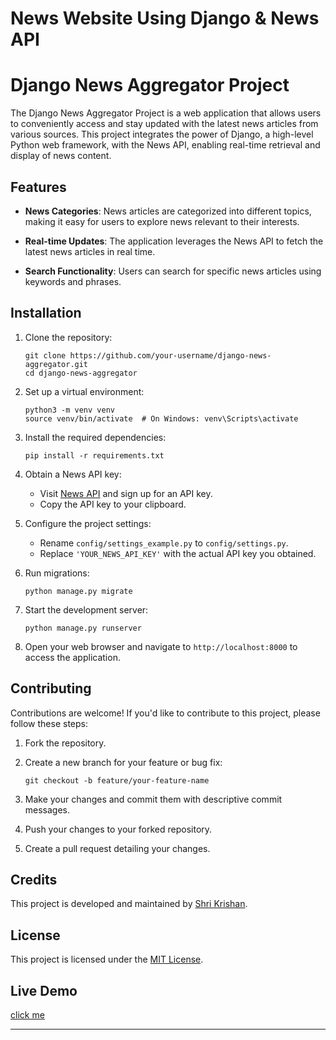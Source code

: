 # News Website Using Django & News API
# Django News Aggregator Project


The Django News Aggregator Project is a web application that allows users to conveniently access and stay updated with the latest news articles from various sources. This project integrates the power of Django, a high-level Python web framework, with the News API, enabling real-time retrieval and display of news content.

## Features


- **News Categories**: News articles are categorized into different topics, making it easy for users to explore news relevant to their interests.

- **Real-time Updates**: The application leverages the News API to fetch the latest news articles in real time.

- **Search Functionality**: Users can search for specific news articles using keywords and phrases.


## Installation

1. Clone the repository:
   ```
   git clone https://github.com/your-username/django-news-aggregator.git
   cd django-news-aggregator
   ```

2. Set up a virtual environment:
   ```
   python3 -m venv venv
   source venv/bin/activate  # On Windows: venv\Scripts\activate
   ```

3. Install the required dependencies:
   ```
   pip install -r requirements.txt
   ```

4. Obtain a News API key:
   - Visit [News API](https://newsapi.org/) and sign up for an API key.
   - Copy the API key to your clipboard.

5. Configure the project settings:
   - Rename `config/settings_example.py` to `config/settings.py`.
   - Replace `'YOUR_NEWS_API_KEY'` with the actual API key you obtained.

6. Run migrations:
   ```
   python manage.py migrate
   ```

7. Start the development server:
   ```
   python manage.py runserver
   ```

8. Open your web browser and navigate to `http://localhost:8000` to access the application.

## Contributing

Contributions are welcome! If you'd like to contribute to this project, please follow these steps:

1. Fork the repository.

2. Create a new branch for your feature or bug fix:
   ```
   git checkout -b feature/your-feature-name
   ```

3. Make your changes and commit them with descriptive commit messages.

4. Push your changes to your forked repository.

5. Create a pull request detailing your changes.

## Credits

This project is developed and maintained by [Shri Krishan](https://github.com/krissh6563-droid).

## License

This project is licensed under the [MIT License](LICENSE).

## Live Demo

[click me](https://news-website-django.onrender.com/)

---
